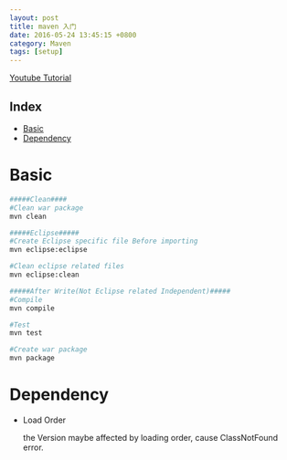 ```yaml
---
layout: post
title: maven 入门
date: 2016-05-24 13:45:15 +0800
category: Maven
tags: [setup]
---
```


[Youtube Tutorial](https://www.youtube.com/playlist?list=PL91E89440B7BFD0F6)

## Index

* [Basic](#basic)
* [Dependency](#dependency)

<a id="basic"></a>

# Basic

```bash
#####Clean####
#Clean war package
mvn clean

#####Eclipse#####
#Create Eclipse specific file Before importing
mvn eclipse:eclipse

#Clean eclipse related files
mvn eclipse:clean

#####After Write(Not Eclipse related Independent)#####
#Compile
mvn compile

#Test
mvn test

#Create war package
mvn package
```

<a id="dependency"></a>

# Dependency

* Load Order

	the Version maybe affected by loading order, cause ClassNotFound error.
